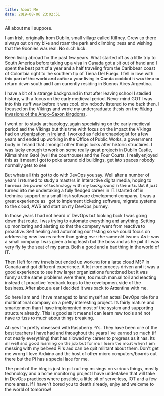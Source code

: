```yaml
---
title: About Me
date: 2019-08-06 23:02:51
---
```

All about me I suppose.

I am Irish, originally from Dublin, small village called Killiney. Grew up there always out on my bike and roam the park and climbing tress and wishing that the Goonies was real. No such luck.

Been living abroad for the past few years. What started off as a little trip to South America before taking up a visa in Canada got a bit out of hand and I spent the best part of a year and a half traveling from the Caribbean coast of Colombia right to the southern tip of Tierra Del Fuego. I fell in love with this part of the world and aafter a year living in Canda decided it was time to return down south and I am currently residing in Buenos Aires Argentina.

I have a bit of a strange background in that after leaving school I studied history, with a focus on the early medieval period. Never mind GOT I was into this stuff way before it was cool, pity nobody listened to me back then. I focused on the Vikings and wrote my undergraduate thesis on the [Viking invasions of the Anglo-Saxon kingdoms](https://www.academia.edu/533600/ "Alfred the Great Viking Wars and Military Reforms").

I went on to study archaeology, again specialising on the early medieval period and the Vikings but this time with focus on the impact the Vikings had on [urbanization in Ireland](https://www.academia.edu/533721/ "Hiberno-Norse Town Defences in Viking Age Ireland"). I worked as field archaeologist for a few years and ended up working in the Office of Public Works, a government body in Ireland that amongst other things looks after historic structures. I was lucky enough to work on some really great projects in Dublin Castle, Kilmainham Gaol (well the courthouse) and the Four Courts. I really enjoyed this as it meant I got to poke around old buildings, get into spaces nobody normally gets to see.

But whats all this got to do with DevOps you say. Well after a number of years I returned to study a masters in Interactive digital media, hoping to harness the power of technology with my background in the arts. But it just turned into me undertaking a fully fledged career in IT.I started off in technical support or a small Irish software development company. It was a great experience as I got to implement ticketing software, migrate systems to the cloud, AWS and start on my DevOps journey.

In those years I had not heard of DevOps but looking back I was going down that route. I was trying to automate everything and anything. Setting up monitoring and alerting so that the company went from reactive to proactive. Self healing and automating our testing so we could focus on addressing new issues rather than going over the same old issues. As it was a small company I was given a long leash but the boss and as he put it I was very fly by the seat of my pants. Both a good and a bad thing in the world of IT.

Then I left for my travels but ended up working for a large cloud MSP in Canada and got different experience. A lot more process driven and it was a good experience to see how larger organizations functioned but it was funny as the same problems were there, too much manual toil and reacting instead of proactive feedback loops to the development side of the business. After about a ear I decided it was back to Argentina with me.

So here I am and I have managed to land myself an actual DevOps role for a multinational company on a pretty interesting project. Its fairly mature and smarter men than I have implemented most of the system and supporting structure already. This is good as it means I can learn new tools and not have to fuss to much about things breaking.

Ah yes I'm pretty obsessed with Raspberry Pi's. They have been one of the best teachers I have had and throughout the years I've learned so much (if not nearly everything) that has allowed my career to progress as it has. Its all well and good learning on the job but for me I learn the most when I am messing with my beloved Pi's and can be quit militant about them. Don't get me wrong I love Arduino and the host of other micro computers/boards out there but the Pi has a special lace for me.

The point of the blog is just to put out my musings on various things, mostly technology and a home monitoring project I have undertaken that will take in DevOps practices where possible, a little bit of serverless, IOT and a few more areas. If I haven't bored you to death already, enjoy and welcome to the world of tomorrow!

